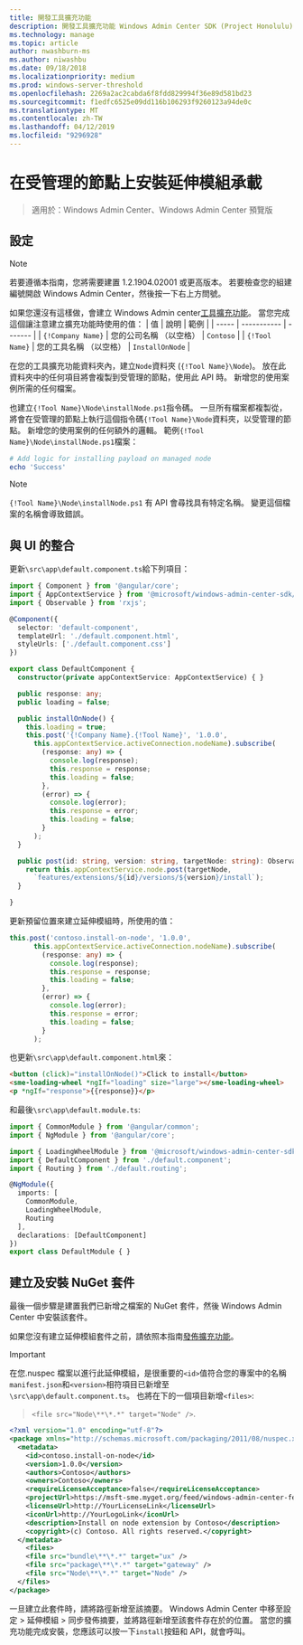 ```yaml
---
title: 開發工具擴充功能
description: 開發工具擴充功能 Windows Admin Center SDK (Project Honolulu)
ms.technology: manage
ms.topic: article
author: nwashburn-ms
ms.author: niwashbu
ms.date: 09/18/2018
ms.localizationpriority: medium
ms.prod: windows-server-threshold
ms.openlocfilehash: 2269a2ac2cabda6f8fdd829994f36e89d581bd23
ms.sourcegitcommit: f1edfc6525e09dd116b106293f9260123a94de0c
ms.translationtype: MT
ms.contentlocale: zh-TW
ms.lasthandoff: 04/12/2019
ms.locfileid: "9296928"
---
```

# 在受管理的節點上安裝延伸模組承載

>適用於：Windows Admin Center、Windows Admin Center 預覽版

## 設定
> [!NOTE]
> 若要遵循本指南，您將需要建置 1.2.1904.02001 或更高版本。 若要檢查您的組建編號開啟 Windows Admin Center，然後按一下右上方問號。

如果您還沒有這樣做，會建立 Windows Admin center[工具擴充功能](../develop-tool.md)。 當您完成這個讓注意建立擴充功能時使用的值：
| 值 | 說明 | 範例 |
| ----- | ----------- | ------- |
| ```{!Company Name}``` | 您的公司名稱 （以空格） | ```Contoso``` |
| ```{!Tool Name}``` | 您的工具名稱 （以空格） | ```InstallOnNode``` |

在您的工具擴充功能資料夾內，建立```Node```資料夾 (```{!Tool Name}\Node```)。 放在此資料夾中的任何項目將會複製到受管理的節點，使用此 API 時。 新增您的使用案例所需的任何檔案。 

也建立```{!Tool Name}\Node\installNode.ps1```指令碼。 一旦所有檔案都複製從，將會在受管理的節點上執行這個指令碼```{!Tool Name}\Node```資料夾，以受管理的節點。 新增您的使用案例的任何額外的邏輯。 範例```{!Tool Name}\Node\installNode.ps1```檔案：

``` ps1
# Add logic for installing payload on managed node
echo 'Success'
```

> [!NOTE]
> ```{!Tool Name}\Node\installNode.ps1``` 有 API 會尋找具有特定名稱。 變更這個檔案的名稱會導致錯誤。


## 與 UI 的整合

更新```\src\app\default.component.ts```給下列項目：

``` ts
import { Component } from '@angular/core';
import { AppContextService } from '@microsoft/windows-admin-center-sdk/angular';
import { Observable } from 'rxjs';

@Component({
  selector: 'default-component',
  templateUrl: './default.component.html',
  styleUrls: ['./default.component.css']
})

export class DefaultComponent {
  constructor(private appContextService: AppContextService) { }

  public response: any;
  public loading = false;

  public installOnNode() {
    this.loading = true;
    this.post('{!Company Name}.{!Tool Name}', '1.0.0',
      this.appContextService.activeConnection.nodeName).subscribe(
        (response: any) => {
          console.log(response);
          this.response = response;
          this.loading = false;
        },
        (error) => {
          console.log(error);
          this.response = error;
          this.loading = false;
        }
      );
  }

  public post(id: string, version: string, targetNode: string): Observable<any> {
    return this.appContextService.node.post(targetNode,
      `features/extensions/${id}/versions/${version}/install`);
  }

}
```
更新預留位置來建立延伸模組時，所使用的值：
``` ts
this.post('contoso.install-on-node', '1.0.0',
      this.appContextService.activeConnection.nodeName).subscribe(
        (response: any) => {
          console.log(response);
          this.response = response;
          this.loading = false;
        },
        (error) => {
          console.log(error);
          this.response = error;
          this.loading = false;
        }
      );
```

也更新```\src\app\default.component.html```來：
``` html
<button (click)="installOnNode()">Click to install</button>
<sme-loading-wheel *ngIf="loading" size="large"></sme-loading-wheel>
<p *ngIf="response">{{response}}</p>
```
和最後```\src\app\default.module.ts```:
``` ts
import { CommonModule } from '@angular/common';
import { NgModule } from '@angular/core';

import { LoadingWheelModule } from '@microsoft/windows-admin-center-sdk/angular';
import { DefaultComponent } from './default.component';
import { Routing } from './default.routing';

@NgModule({
  imports: [
    CommonModule,
    LoadingWheelModule,
    Routing
  ],
  declarations: [DefaultComponent]
})
export class DefaultModule { }

```

## 建立及安裝 NuGet 套件

最後一個步驟是建置我們已新增之檔案的 NuGet 套件，然後 Windows Admin Center 中安裝該套件。

如果您沒有建立延伸模組套件之前，請依照本指南[發佈擴充功能](../publish-extensions.md)。 
> [!IMPORTANT]
> 在您.nuspec 檔案以進行此延伸模組，是很重要的```<id>```值符合您的專案中的名稱```manifest.json```和```<version>```相符項目已新增至```\src\app\default.component.ts```。 也將在下的一個項目新增```<files>```: 

> ```<file src="Node\**\*.*" target="Node" />```.

``` xml
<?xml version="1.0" encoding="utf-8"?>
<package xmlns="http://schemas.microsoft.com/packaging/2011/08/nuspec.xsd">
  <metadata>
    <id>contoso.install-on-node</id>
    <version>1.0.0</version>
    <authors>Contoso</authors>
    <owners>Contoso</owners>
    <requireLicenseAcceptance>false</requireLicenseAcceptance>
    <projectUrl>https://msft-sme.myget.org/feed/windows-admin-center-feed/package/nuget/contoso.sme.install-on-node-extension</projectUrl>
    <licenseUrl>http://YourLicenseLink</licenseUrl>
    <iconUrl>http://YourLogoLink</iconUrl>
    <description>Install on node extension by Contoso</description>
    <copyright>(c) Contoso. All rights reserved.</copyright> 
  </metadata>
    <files>
    <file src="bundle\**\*.*" target="ux" />
    <file src="package\**\*.*" target="gateway" />
    <file src="Node\**\*.*" target="Node" />
  </files>
</package>
```

一旦建立此套件時，請將路徑新增至該摘要。 Windows Admin Center 中移至設定 > 延伸模組 > 同步發佈摘要，並將路徑新增至該套件存在於的位置。 當您的擴充功能完成安裝，您應該可以按一下```install```按鈕和 API，就會呼叫。  